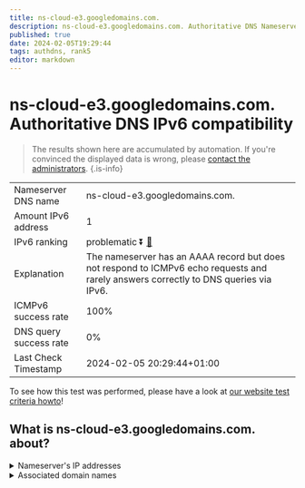 ```yaml
---
title: ns-cloud-e3.googledomains.com.
description: ns-cloud-e3.googledomains.com. Authoritative DNS Nameserver IPv6 compatibility
published: true
date: 2024-02-05T19:29:44
tags: authdns, rank5
editor: markdown
---
```


# ns-cloud-e3.googledomains.com. Authoritative DNS IPv6 compatibility

> The results shown here are accumulated by automation. If you're convinced the displayed data is wrong, please [contact the administrators](/howto/chat). 
{.is-info}




|   |   |
| - | - |
| Nameserver DNS name | ns-cloud-e3.googledomains.com.
| Amount IPv6 address | 1
| IPv6 ranking | problematic :arrow_double_down: [🔗](/howto/ranking) |
| Explanation | The nameserver has an AAAA record but does not respond to ICMPv6 echo requests and rarely answers correctly to DNS queries via IPv6. |
| ICMPv6 success rate | 100%|
| DNS query success rate | 0% |
| Last Check Timestamp | 2024-02-05 20:29:44+01:00 |

To see how this test was performed, please have a look at [our website test criteria howto](/howto/testcriteria/authdns)!


## What is ns-cloud-e3.googledomains.com. about?




<details>
<summary>Nameserver's IP addresses</summary>

2001:4860:4802:36::6e

</details>



<details>
<summary>Associated domain names</summary>

www.cardinalhealth.com

</details>
